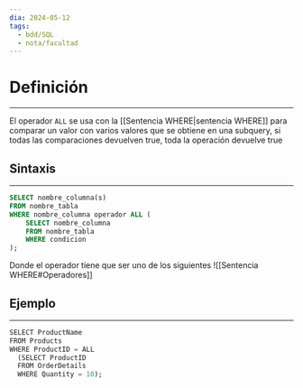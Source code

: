 ```yaml
---
dia: 2024-05-12
tags:
  - bdd/SQL
  - nota/facultad
---
```

# Definición
---
El operador `ALL` se usa con la [[Sentencia WHERE|sentencia WHERE]] para comparar un valor con varios valores que se obtiene en una subquery, si todas las comparaciones devuelven true, toda la operación devuelve true

## Sintaxis
---
```SQL
SELECT nombre_columna(s)
FROM nombre_tabla
WHERE nombre_columna operador ALL (
	SELECT nombre_columna
	FROM nombre_tabla
	WHERE condicion
);
```

Donde el operador tiene que ser uno de los siguientes ![[Sentencia WHERE#Operadores]]
## Ejemplo
---
```SQL
SELECT ProductName  
FROM Products  
WHERE ProductID = ALL  
  (SELECT ProductID  
  FROM OrderDetails  
  WHERE Quantity = 10);
```
